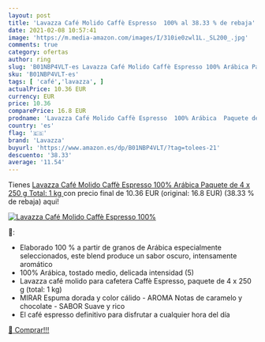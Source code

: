 ```yaml
---
layout: post
title: 'Lavazza Café Molido Caffè Espresso  100% al 38.33 % de rebaja'
date: 2021-02-08 10:57:41
image: 'https://m.media-amazon.com/images/I/310ie0zwl1L._SL200_.jpg'
comments: true
category: ofertas
author: ring
slug: 'B01NBP4VLT-es Lavazza Café Molido Caffè Espresso 100% Arábica Paquete de...'
sku: 'B01NBP4VLT-es'
tags: [ 'café','lavazza', ]
actualPrice: 10.36 EUR
currency: EUR
price: 10.36
comparePrice: 16.8 EUR
prodname: 'Lavazza Café Molido Caffè Espresso  100% Arábica  Paquete de 4 x 250 g  Total: 1 kg '
country: 'es'
flag: '🇪🇸'
brand: 'Lavazza'
buyurl: 'https://www.amazon.es/dp/B01NBP4VLT/?tag=tolees-21'
descuento: '38.33'
average: '11.54'
---
```


Tienes [Lavazza Café Molido Caffè Espresso  100% Arábica  Paquete de 4 x 250 g  Total: 1 kg ](https://www.amazon.es/dp/B01NBP4VLT/?tag=tolees-21) con precio final de  10.36 EUR (original: 16.8 EUR) (38.33 %  de rebaja) aqui!

[![Lavazza Café Molido Caffè Espresso  100%](https://m.media-amazon.com/images/I/310ie0zwl1L._SL200_.jpg)](https://www.amazon.es/dp/B01NBP4VLT/?tag=tolees-21)

🔎:

- Elaborado 100 % a partir de granos de Arábica especialmente seleccionados, este blend produce un sabor oscuro, intensamente aromático
- 100% Arábica, tostado medio, delicada intensidad (5)
- Lavazza café molido para cafetera Caffè Espresso, paquete de 4 x 250 g (total: 1 kg)
- MIRAR Espuma dorada y color cálido - AROMA Notas de caramelo y chocolate - SABOR Suave y rico
- El café espresso definitivo para disfrutar a cualquier hora del día

[🛒 Comprar!!!](https://www.amazon.es/dp/B01NBP4VLT/?tag=tolees-21)
